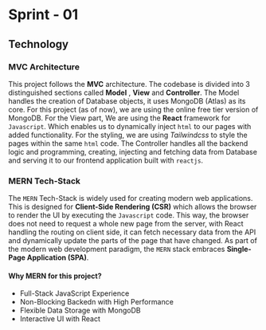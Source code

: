 
# Sprint - 01

## Technology

### MVC Architecture

This project follows the **MVC** architecture. The codebase is divided into 3 distinguished  sections called **Model** , **View** and **Controller**. The Model handles the creation of Database objects, it uses MongoDB (Atlas) as its core. For this project (as of now),  we are using the online free tier version of MongoDB. For the View part, We are using the **React** framework for `Javascript`. Which enables us to dynamically inject `html` to our pages with added functionality. For the styling, we are using *Tailwindcss* to style the pages within the same `html` code. The Controller handles all the backend logic and programming, creating, injecting and fetching data from Database and serving it to our frontend application built with `reactjs`. 

### MERN Tech-Stack

The `MERN` Tech-Stack is widely used for creating modern web applications. This is designed for **Client-Side Rendering (CSR)** which allows the browser to render the UI by executing the `Javascript` code. This way, the browser does not need to request a whole new page from the server, with React handling  the routing on client side, it can fetch necessary data from the API and dynamically update the parts of the page that have changed. As part of the modern web development paradigm, the `MERN` stack embraces **Single-Page Application (SPA)**. 

#### Why MERN for this project?

- Full-Stack JavaScript Experience
- Non-Blocking Backedn with High Performance
- Flexible Data Storage with MongoDB
- Interactive UI with React

